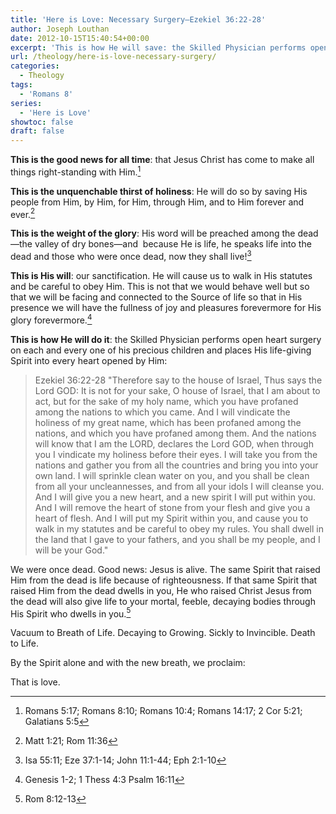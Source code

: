 ```yaml
---
title: 'Here is Love: Necessary Surgery—Ezekiel 36:22-28'
author: Joseph Louthan
date: 2012-10-15T15:40:54+00:00
excerpt: 'This is how He will save: the Skilled Physician performs open heart surgery on each and every one of his precious children and places His life-giving Spirit into every heart opened by Him.'
url: /theology/here-is-love-necessary-surgery/
categories:
  - Theology
tags:
  - 'Romans 8'
series:
  - 'Here is Love'
showtoc: false
draft: false
---
```

**This is the good news for all time**: that Jesus Christ has come to make all things right-standing with Him.[^1]

[^1]:Romans 5:17; Romans 8:10; Romans 10:4; Romans 14:17; 2 Cor 5:21; Galatians 5:5

**This is the unquenchable thirst of holiness**: He will do so by saving His people from Him, by Him, for Him, through Him, and to Him forever and ever.[^2]

[^2]:Matt 1:21; Rom 11:36

**This is the weight of the glory**: His word will be preached among the dead—the valley of dry bones—and  because He is life, he speaks life into the dead and those who were once dead, now they shall live![^3]

[^3]:Isa 55:11; Eze 37:1-14; John 11:1-44; Eph 2:1-10

**This is His will**: our sanctification. He will cause us to walk in His statutes and be careful to obey Him. This is not that we would behave well but so that we will be facing and connected to the Source of life so that in His presence we will have the fullness of joy and pleasures forevermore for His glory forevermore.[^4]

[^4]:Genesis 1-2; 1 Thess 4:3 Psalm 16:11

**This is how He will do it**: the Skilled Physician performs open heart surgery on each and every one of his precious children and places His life-giving Spirit into every heart opened by Him:

> Ezekiel 36:22-28 "Therefore say to the house of Israel, Thus says the Lord GOD: It is not for your sake, O house of Israel, that I am about to act, but for the sake of my holy name, which you have profaned among the nations to which you came. And I will vindicate the holiness of my great name, which has been profaned among the nations, and which you have profaned among them. And the nations will know that I am the LORD, declares the Lord GOD, when through you I vindicate my holiness before their eyes. I will take you from the nations and gather you from all the countries and bring you into your own land. I will sprinkle clean water on you, and you shall be clean from all your uncleannesses, and from all your idols I will cleanse you. And I will give you a new heart, and a new spirit I will put within you. And I will remove the heart of stone from your flesh and give you a heart of flesh. And I will put my Spirit within you, and cause you to walk in my statutes and be careful to obey my rules. You shall dwell in the land that I gave to your fathers, and you shall be my people, and I will be your God."

We were once dead. Good news: Jesus is alive. The same Spirit that raised Him from the dead is life because of righteousness. If that same Spirit that raised Him from the dead dwells in you, He who raised Christ Jesus from the dead will also give life to your mortal, feeble, decaying bodies through His Spirit who dwells in you.[^5]

[^5]:Rom 8:12-13

Vacuum to Breath of Life. Decaying to Growing. Sickly to Invincible. Death to Life.

By the Spirit alone and with the new breath, we proclaim:

That is love.
